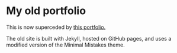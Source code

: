 # My old portfolio

This is now superceded by [this portfolio.](http://owenpriestley.co.uk)

The old site is built with Jekyll, hosted on GitHub pages, and uses a modified version of the Minimal Mistakes theme.
